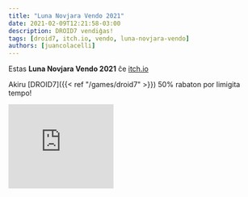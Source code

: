 ```yaml
---
title: "Luna Novjara Vendo 2021"
date: 2021-02-09T12:21:58-03:00
description: DROID7 vendiĝas!
tags: [droid7, itch.io, vendo, luna-novjara-vendo]
authors: [juancolacelli]
---
```


Estas **Luna Novjara Vendo 2021** ĉe [itch.io](https://juancolacelli.itch.io)

Akiru [DROID7]({{< ref "/games/droid7" >}}) 50% rabaton por limigita tempo!

<iframe src="https://itch.io/embed/570980?linkback=true&amp;bg_color=16171a&amp;fg_color=fafdff&amp;link_color=ff8426&amp;border_color=16171a" width="208" height="167" frameborder="0"><a href="https://juancolacelli.itch.io/droid7">DROID7</a></iframe>

